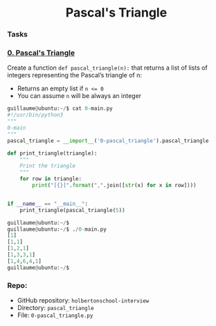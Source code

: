 <h1 align="center"> Pascal's Triangle </h1>

### Tasks

### [0. Pascal's Triangle](./0-pascal_triangle.py)

Create a function `def pascal_triangle(n):` that returns a list of lists of integers representing the Pascal’s triangle of n:

* Returns an empty list if `n <= 0`
* You can assume `n` will be always an integer

```python
guillaume@ubuntu:~/$ cat 0-main.py
#!/usr/bin/python3
"""
0-main
"""
pascal_triangle = __import__('0-pascal_triangle').pascal_triangle

def print_triangle(triangle):
    """
    Print the triangle
    """
    for row in triangle:
        print("[{}]".format(",".join([str(x) for x in row])))


if __name__ == "__main__":
    print_triangle(pascal_triangle(5))

guillaume@ubuntu:~/$ 
guillaume@ubuntu:~/$ ./0-main.py
[1]
[1,1]
[1,2,1]
[1,3,3,1]
[1,4,6,4,1]
guillaume@ubuntu:~/$ 
```

### Repo:

* GitHub repository: `holbertonschool-interview`
* Directory: `pascal_triangle`
* File: `0-pascal_triangle.py`
